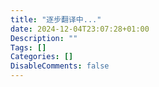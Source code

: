```yaml
---
title: "逐步翻译中..."
date: 2024-12-04T23:07:28+01:00
Description: ""
Tags: []
Categories: []
DisableComments: false
---
```

